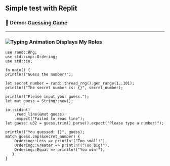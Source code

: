 ## Simple test with Replit

<h3>🚀 Demo: <a style={{color:"#3385ff"}} href="https://replit.com/@FMFigueroa/juego-de-adivinanzas">Guessing Game</a></h3>

<hr/>

### ![Typing Animation Displays My Roles](https://readme-typing-svg.herokuapp.com?color=%503385ff&lines=🦀+Rust+Language;🦀+source+Code;)

    use rand::Rng;
    use std::cmp::Ordering;
    use std::io;

    fn main() {
    println!("Guess the number!");

    let secret_number = rand::thread_rng().gen_range(1..101);
    println!("The secret number is: {}", secret_number);

    println!("Please input your guess.");
    let mut guess = String::new();

    io::stdin()
        .read_line(&mut guess)
        .expect("Failed to read line");
    let guess: u32 = guess.trim().parse().expect("Please type a number!");

    println!("You guessed: {}", guess);
    match guess.cmp(&secret_number) {
        Ordering::Less => println!("Too small!"),
        Ordering::Greater => println!("Too big!"),
        Ordering::Equal => println!("You win!"),
       }
    }
